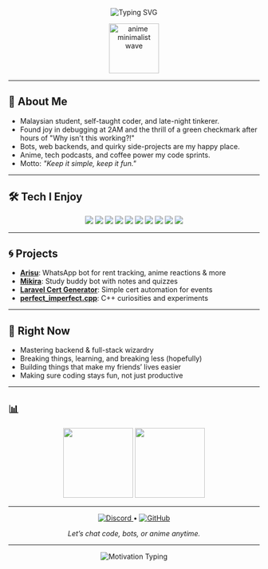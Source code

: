 
<p align="center">
  <img src="https://readme-typing-svg.demolab.com?font=Fira+Mono&duration=3500&pause=1000&color=7FD6ED&center=true&vCenter=true&width=700&lines=Hi%2C+I%27m+Hirumi+%28RuumiDev%29;Minimal+code%2C+maximal+fun+%F0%9F%8C%8A;Always+learning%2C+always+curious." alt="Typing SVG" />
</p>
<p align="center">
  <img src="https://media.giphy.com/media/v1.Y2lkPTc5MGI3NjExb3E5a3FhcTQ2bmR2a3BvY2Z6cnQ2YjZoYmR6a2JpZW5jY2h4d3R3eCZlcD12MV9naWZzX3NlYXJjaCZjdD1n/ln7z2eWriiQAllfVcn/giphy.gif" height="100" alt="anime minimalist wave" />
</p>

---

## 🥢 About Me

- Malaysian student, self-taught coder, and late-night tinkerer.
- Found joy in debugging at 2AM and the thrill of a green checkmark after hours of "Why isn't this working?!"
- Bots, web backends, and quirky side-projects are my happy place.
- Anime, tech podcasts, and coffee power my code sprints.
- Motto: *"Keep it simple, keep it fun."*

---

## 🛠️ Tech I Enjoy

<p align="center">
  <img src="https://img.shields.io/badge/Python-7FD6ED?style=for-the-badge&logo=python&logoColor=white"/>
  <img src="https://img.shields.io/badge/C++-A6DCEF?style=for-the-badge&logo=cplusplus&logoColor=white"/>
  <img src="https://img.shields.io/badge/MySQL-7FD6ED?style=for-the-badge&logo=mysql&logoColor=white"/>
  <img src="https://img.shields.io/badge/PHP-A6DCEF?style=for-the-badge&logo=php&logoColor=white"/>
  <img src="https://img.shields.io/badge/Laravel-FFB6C1?style=for-the-badge&logo=laravel&logoColor=white"/>
  <img src="https://img.shields.io/badge/JavaScript-7FD6ED?style=for-the-badge&logo=javascript&logoColor=white"/>
  <img src="https://img.shields.io/badge/Node.js-A6DCEF?style=for-the-badge&logo=node.js&logoColor=white"/>
  <img src="https://img.shields.io/badge/HTML-FFB6C1?style=for-the-badge&logo=html5&logoColor=white"/>
  <img src="https://img.shields.io/badge/CSS-7FD6ED?style=for-the-badge&logo=css3&logoColor=white"/>
  <img src="https://img.shields.io/badge/Tailwind-38BDF8?style=for-the-badge&logo=tailwindcss&logoColor=white"/>
</p>

---

## 🌀 Projects

- [**Arisu**](https://github.com/RuumiDev/arisu-bot): WhatsApp bot for rent tracking, anime reactions & more  
- [**Mikira**](https://github.com/RuumiDev/Mikira-Bot): Study buddy bot with notes and quizzes  
- [**Laravel Cert Generator**](https://github.com/RuumiDev/AkaProject): Simple cert automation for events  
- [**perfect_imperfect.cpp**](https://github.com/RuumiDev/perfect_imperfect.cpp): C++ curiosities and experiments

---

## 🌱 Right Now

- Mastering backend & full-stack wizardry  
- Breaking things, learning, and breaking less (hopefully)  
- Building things that make my friends’ lives easier  
- Making sure coding stays fun, not just productive

---

## 📊

<p align="center">
  <img src="https://github-readme-stats.vercel.app/api?username=RuumiDev&show_icons=true&theme=tokyonight&hide_border=true" height="140"/>
  <img src="https://streak-stats.demolab.com?user=RuumiDev&theme=tokyonight&hide_border=true" height="140"/>
</p>

---

<p align="center">
  <a href="https://discord.com/users/amenohitori_" target="_blank">
    <img alt="Discord" src="https://img.shields.io/badge/amenohitori_%23-5865F2?style=for-the-badge&logo=discord&logoColor=white"/>
  </a>
  <span> • </span>
  <a href="https://github.com/RuumiDev" target="_blank">
    <img alt="GitHub" src="https://img.shields.io/badge/GitHub-181717?style=for-the-badge&logo=github&logoColor=white"/>
  </a>
</p>
<p align="center"><i>Let’s chat code, bots, or anime anytime.</i></p>

---

<p align="center">
  <img src="https://readme-typing-svg.demolab.com?font=Fira+Mono&weight=600&size=20&pause=1000&color=A6DCEF&width=500&lines=Not+perfect%2C+but+always+leveling+up.+%F0%9F%8E%93" alt="Motivation Typing" />
</p>
